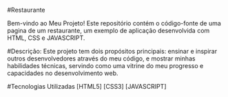 #Restaurante

Bem-vindo ao Meu Projeto! Este repositório contém o código-fonte de uma pagina de um restaurante, um exemplo de aplicação desenvolvida com HTML, CSS e JAVASCRIPT.

#Descrição:
Este projeto tem dois propósitos principais: ensinar e inspirar outros desenvolvedores através do meu código, e mostrar minhas habilidades técnicas, servindo como uma vitrine do meu progresso e capacidades no desenvolvimento web.

#Tecnologias Utilizadas
[HTML5]
[CSS3]
[JAVASCRIPT]
